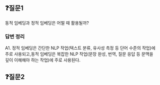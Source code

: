 ## ❓질문1

동적 임베딩과 정적 임베딩은 어떨 때 활용될까? 

### 답변 정리

A1. 정적 임베딩은 간단한 NLP 작업(텍스트 분류, 유사성 측정 등 단어 수준의 작업)에 주로 사용되고,동적 임베딩은 복잡한 NLP 작업(문장 완성, 번역, 질문 응답 등 문맥을 깊이 이해해야 하는 작업)에 주로 사용된다.

## ❓질문2
